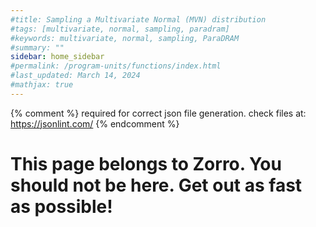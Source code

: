 ```yaml
---
#title: Sampling a Multivariate Normal (MVN) distribution
#tags: [multivariate, normal, sampling, paradram]
#keywords: multivariate, normal, sampling, ParaDRAM
#summary: ""
sidebar: home_sidebar
#permalink: /program-units/functions/index.html
#last_updated: March 14, 2024
#mathjax: true
---
```


{% comment %}
required for correct json file generation. check files at: https://jsonlint.com/
{% endcomment %}

# This page belongs to Zorro. You should not be here. Get out as fast as possible!